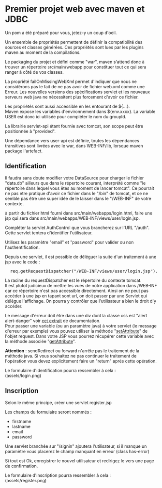 # Premier projet web avec maven et JDBC

Un pom a été préparé pour vous, jetez-y un coup d'oeil.

Un ensemble de propriétés permettent de définir la compatibilité des sources et classes générées. Ces propriétés sont lues par les plugins maven au moment de la compilations.  

Le packaging du projet et défini comme "war", maven s'attend donc à trouver un répertoire src/main/webapp pour constituer tout ce qui sera ranger à côté de vos classes. 

La propriété failOnMissingWebXml permet d'indiquer que nous ne considérons pas le fait de ne pas avoir de fichier web.xml comme une Erreur. Les nouvelles versions des spécifications servlet et les nouveaux serveurs web java ne nécessitent plus forcement d'avoir ce fichier.

Les propriétés sont aussi accessible en les entourant de ${...}.  
Maven expose les variables d'environnement dans ${env.xxxx}. La variable USER est donc ici utilisée pour compléter le nom du groupId.

La librairie servlet-api étant fournie avec tomcat, son scope peut être positionnée à "provided".

Une dépendance vers user-api est définie, toutes les dépendances transitives sont livrées avec le war, dans WEB-INF/lib, lorsque maven package l'artefact.

## Identification

Il faudra sans doute modifier votre DataSource pour charger le fichier "data.db" ailleurs que dans le répertoire courant, interprété comme "le répertoire dans lequel vous êtes au moment de lancer tomcat". Ce pourrait ne pas etre pratique d'avoir ce fichier dans le "/bin" de tomcat, et ce ne semble pas être une super idée de le laisser dans le "/WEB-INF" de votre contexte.

à partir du fichier html fourni dans src/main/webapps/login.html, faire une jsp qui sera dans src/main/webapps/WEB-INF/views/user/login.jsp.

Compléter la servlet AuthControl que vous brancherez sur l'URL "/auth". Cette servlet tentera d'identifier l'utilisateur.

Utilisez les paramètre "email" et "password" pour valider ou non l'authentification.

Depuis une servlet, il est possible de déléguer la suite d'un traitement à une jsp avec le code :
<pre>
  req.getRequestDispatcher("/WEB-INF/views/user/login.jsp").forward(req, resp);
</pre>

La racine du requestDispatcher est le répertoire du contexte tomcat.  
Il est plutot judicieux de mettre les vues de notre application dans /WEB-INF car ce répertoire n'est pas accessible directement. Ainsi on ne peut pas accéder à une jsp en tapant sont url, on doit passer par une Servlet qui délègue l'affichage. On pourra y contrôler que l'utilisateur a bien le droit d'y accéder.

Le message d'erreur doit être dans une div dont la classe css est "alert alert-danger" voir <a href="http://getbootstrap.com/components/#alerts">cet extrait</a> de documentation.  
Pour passer une variable (ou un paramètre java) à votre servlet (le message d'erreur par exemple) vous pouvez utiliser la méthode "<a href="https://docs.oracle.com/javaee/7/api/javax/servlet/ServletRequest.html#setAttribute%28java.lang.String,%20java.lang.Object%29">setAttribute</a>" de l'objet request. Dans votre JSP vous pourrez récupérer cette variable avec la méthode associée "<a href="https://docs.oracle.com/javaee/7/api/javax/servlet/ServletRequest.html#getAttribute%28java.lang.String%29">getAttribute</a>".

__Attention__ : sendRedirect ou forward n'arrête pas le traitement de la méthode java. Si vous souhaitez ne pas continuer le traitement de l'opération vous devez explicitement faire un "return" après cette opération. 

Le formulaire d'identification pourra ressembler à cela :  
(assets/login.png)

## Inscription

Selon le même principe, créer une servlet register.jsp

Les champs du formulaire seront nommés :

* firstname
* lastname
* email
* password

Une servlet branchée sur "/signin" ajoutera l'utilisateur, si il manque un paramètre vous placerez le champ manquant en erreur (class has-error)

Si tout est Ok, enregistrer le nouvel utilisateur et redirigez le vers une page de confirmation.

Le formulaire d'inscription pourra ressembler à cela :  
(assets/register.png)

